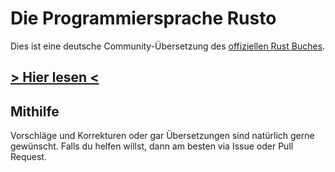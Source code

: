 # Die Programmiersprache Rusto

Dies ist eine deutsche Community-Übersetzung des [offiziellen Rust Buches](https://doc.rust-lang.org/book/).

## [> Hier lesen <](https://panicbit.github.io/rustbook-de)

## Mithilfe
Vorschläge und Korrekturen oder gar Übersetzungen sind natürlich gerne gewünscht.
Falls du helfen willst, dann am besten via Issue oder Pull Request.
